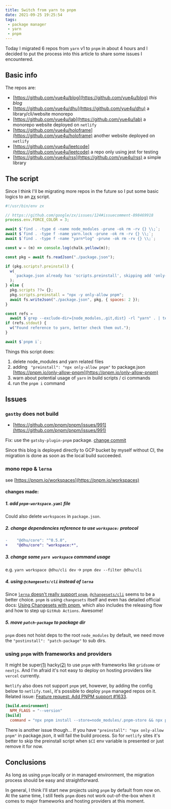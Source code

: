 ```yaml
---
title: Switch from yarn to pnpm
date: 2021-09-25 19:25:54
tags:
 - package manager
 - yarn
 - pnpm
---
```


Today I migrated 6 repos from `yarn` v1 to `pnpm` in about 4 hours and I decided to put the process into this article to share some issues I encountered.

## Basic info

The repos are:

- [https://github.com/yue4u/blog](https://github.com/yue4u/blog) *this blog*
- [https://github.com/yue4u/dhu](https://github.com/yue4u/dhu) a library/cli/website monorepo
- [https://github.com/yue4u/lab](https://github.com/yue4u/lab) a monorepo website deployed on `netlify`
- [https://github.com/yue4u/holoframe](https://github.com/yue4u/holoframe) another website deployed on `netlify`
- [https://github.com/yue4u/leetcode](https://github.com/yue4u/leetcode) a repo only using jest for testing
- [https://github.com/yue4u/rss](https://github.com/yue4u/rss) a simple library

## The script

Since I think I'll be migrating more repos in the future so I put some basic logics to an [zx](https://github.com/google/zx) script.

```js
#!/usr/bin/env zx

// https://github.com/google/zx/issues/124#issuecomment-898469918
process.env.FORCE_COLOR = 3;

await $`find . -type d -name node_modules -prune -ok rm -rv {} \\;`;
await $`find . -type f -name yarn.lock -prune -ok rm -rv {} \\;`;
await $`find . -type f -name "yarn*log" -prune -ok rm -rv {} \\;`;

const w = (m) => console.log(chalk.yellow(m));

const pkg = await fs.readJson("./package.json");

if (pkg.scripts?.preinstall) {
  w(
    `package.json already has 'scripts.preinstall', skipping add 'only-allow pnpm'`
  );
} else {
  pkg.scripts ??= {};
  pkg.scripts.preinstall = "npx -y only-allow pnpm";
  await fs.writeJson("./package.json", pkg, { spaces: 2 });
}

const refs =
  await $`grep --exclude-dir={node_modules,.git,dist} -rl "yarn" . | tee /dev/tty || true`;
if (refs.stdout) {
  w("Found reference to yarn, better check them out.");
}

await $`pnpm i`;

```

Things this script does:

1. delete node_modules and yarn related files
2. adding ` "preinstall": "npx only-allow pnpm"` to package.json [https://pnpm.io/only-allow-pnpm](https://pnpm.io/only-allow-pnpm)
3. warn about potential usage of `yarn` in build scripts / ci commands
4. run the `pnpm i` command

## Issues

### `gastby` does not build

- [https://github.com/pnpm/pnpm/issues/991](https://github.com/pnpm/pnpm/issues/991)

Fix: use the `gatsby-plugin-pnpm` package. [change commit](https://github.com/yue4u/blog/commit/a35b2d89365cc0c3ee449f8c150be02838b63817)

Since this blog is deployed directly to GCP bucket by myself without CI, the migration is done as soon as the local build succeeded. 

### mono repo & `lerna`

see [https://pnpm.io/workspaces](https://pnpm.io/workspaces)

#### changes made:

##### 1. add `pnpm-workspace.yaml` file

Could also delete `workspaces` in `package.json`.

##### 2. change dependencies reference to use `workspace:` protocol

```diff
-    "@dhu/core": "^0.5.0",
+    "@dhu/core": "workspace:*",
```

##### 3. change some `yarn workspace` command usage 

e.g. `yarn workspace @dhu/cli dev` -> `pnpm dev --filter @dhu/cli`

##### 4. using `@changesets/cli` instead of `lerna`

Since [`lerna` doesn't really support `pnpm`](https://github.com/lerna/lerna/issues/1818), 
[`@changesets/cli`](https://github.com/atlassian/changesets) seems to be a better choice. `pnpm` is using `changesets` itself and even has detailed official docs: [Using Changesets with pnpm](https://pnpm.io/using-changesets), which also includes the releasing flow and how to step up `GitHub Actions`. Awesome!

##### 5. move `patch-package` to package dir

`pnpm` does not hoist deps to the root `node_modules` by default, we need move the `"postinstall": "patch-package"` to sub dirs.

### using `pnpm` with frameworks and providers

It might be super[(1)](https://github.com/gridsome/gridsome/issues/551) hacky[(2)](https://github.com/vercel/next.js/issues/16471) to use `pnpm` with frameworks like `gridsome` or `nextjs`. And I'm afraid it's not easy to deploy on hosting providers like `vercel` currently.

`Netlify` also does not support `pnpm` yet, however, by adding the config below to `netlify.toml`, it's possible to deploy `pnpm` managed repos on it. Related issue: [Feature request: Add PNPM support #1633](https://github.com/netlify/build/issues/1633).

```toml
[build.environment]
  NPM_FLAGS = "--version"
[build]
  command = "npx pnpm install --store=node_modules/.pnpm-store && npx pnpm build"
```

There is another issue though... If you have `"preinstall": "npx only-allow pnpm"` in package.json, it will fail the build process. So for `netlify` sites it's better to skip the preinstall script when `$CI` env variable is presented or just remove it for now.

## Conclusions

As long as using `pnpm` locally or in managed environment, the migration process should be easy and straightforward. 

In general, I think I'll start new projects using `pnpm` by default from now on. At the same time, I still feels `pnpm` does not work out-of-the-box when it comes to major frameworks and hosting providers at this moment.